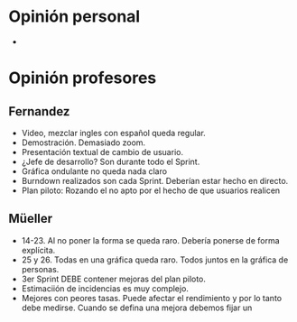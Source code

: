 # Opinión personal
* 

# Opinión profesores
## Fernandez
* Video, mezclar ingles con español queda regular.
* Demostración. Demasiado zoom.
* Presentación textual de cambio de usuario.
* ¿Jefe de desarrollo? Son durante todo el Sprint. 
* Gráfica ondulante no queda nada claro
* Burndown realizados son cada Sprint. Deberían estar hecho en directo.
* Plan piloto: Rozando el no apto por el hecho de que usuarios realicen 

## Müeller
* 14-23. Al no poner la forma se queda raro. Debería ponerse de forma explícita.
* 25 y 26. Todas en una gráfica queda raro. Todos juntos en la gráfica de personas.
* 3er Sprint DEBE contener mejoras del plan piloto.
* Estimaciión de incidencias es muy complejo.
* Mejores con peores tasas. Puede afectar el rendimiento y por lo tanto debe medirse. Cuando se defina una mejora debemos fijar un 
